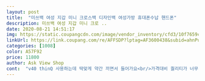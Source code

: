 ```yaml
---
layout: post 
title:  "미쓰백 여성 지갑 미니 크로스백 디자인백 여성가방 휴대폰수납 핸드폰" 
description: 미쓰백 여성 지갑 미니 크로 ..
date: 2020-08-21 14:51:17 
img: https://static.coupangcdn.com/image/vendor_inventory/cfd3/10f7659c6303ad89b95b90c9f7c40f748979f5abc2ba5f34da3ed564e72e.jpg 
linkUrl: https://link.coupang.com/re/AFFSDP?lptag=AF3600438&subid=ahnPublicAsk&pageKey=342170229&itemId=1088537508&vendorItemId=71102234931&traceid=V0-113-dadbb311bd10e1bf 
categories: [1008] 
color: A57F92 
price: 11800 
author: Ask View Shop 
cont:  "v40 thinQ 사용하는데 딱맞게 약간 끼면서 들어가요<br/>가격대비 퀄리티가 너무 좋습니다!<br/>가죽재질은 이정도가격에 괜찮은 편이라고 생각해요<br/>그립톡이 있는 케이스를 한 채로도<br/>끈은 좀 약하다는 느낌이 들긴해요 첫날이라 아직 안끊어졌습니다<br/>다만 제가받은 제품은 내부에 카드수납하는곳 양쪽에 흡집이 좀 눈에띄게 많아요<br/>딱 생각한정도에요 앞에 단추가 아니라 자석으로 바꿔주시면 더 잘팔릴것같아요! 그래도 이 가격에 한철 막쓰기에 너무 싼티안나게 잘 쓸것같아요 저는 검정색 구매했습니다!<br/>번창하시고 코로나19  조심하세용^^<br/>사진이 안올라가네요ㅜㅜ<br/>상품평보고 엄청 크게 기대는 많이 안했어서요<br/>세로로 된건 많이 나오지만 전 불편해서 이렇게 가로로된걸 찾고있었어요!<br/>써비스로 주신 악세사리도 센스있게 가방하고 같은 계열색으로 보내주시고 포장도 허접하지않게 잘 해주셔서 너무 갑사합니다^^<br/>어제 저녁에 받아서 급하게 뜯어서 오늘 착용해봤어요<br/>여기서 한 번 더 반했습니다☺<br/>왠만하면 상품평 사진 안올리는데 받고서 너무  좋아서 바로 찍어서 올립니다^^ 제가사보고 괜찮으면 지인도 산다고했는데 100%사겠네요 ㅋ 적극추천입니다.<br/> 가방 들고다니는거 않좋아하는데 이건 딱 적당한사이즈고요.<br/> 품질 너무나 좋습니다^^<br/>요즘 핸드폰을 자주 흘려서.<br/>.<br/> 이런 디자인 꼭 필요했거든요<br/>이정도 가격에 이정도 가죽재질이니 나쁘지않아요<br/>적당한 크기에 지갑도 너무 좋구요.<br/><br/>정말 너무 하신거 아닙니까? 이렇게 저렴한가격에 고퀄리티 디자인에 화면과 똑같은 제품을 이렇게 보내주시다니.<br/>.<br/>ㅋㅋ<br/>제 핸드폰이 갤럭시 20s 울트라인데,<br/>충분히 들어가더라구요!<br/>키링 서비스까지 주셔서 감사합니다!<br/>" 
---
```

